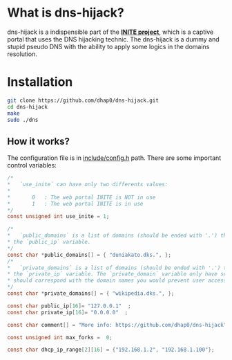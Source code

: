# What is dns-hijack?

dns-hijack is a indispensible part of the **[INITE project](https://github.com/xXIty/init "INITE github page")**, which is a captive portal that uses the DNS hijacking technic. The dns-hijack is a dummy and stupid pseudo DNS  with the ability to apply some logics in the domains resolution.

# Installation

```sh
git clone https://github.com/dhap0/dns-hijack.git
cd dns-hijack
make
sudo ./dns


```

## How it works?

The configuration file is in [include/config.h](../master/include/config.h)
 path. There are some important control variables:

```c
/*
*	`use_inite` can have only two differents values:
*
* 		0	: The web portal INITE is NOT in use
* 		1	: The web portal INITE is in use
*/
const unsigned int use_inite = 1;

/*
*	`public_domains` is a list of domains (should be ended with '.') that the dns will respond the ip indicated in 
* the `public_ip` variable.
*/
const char *public_domains[] = { "duniakato.dks.", };
/*
*	`private_domains` is a list of domains (should be ended with '.') that the dns will respond the ip indicated in 
* the `private_ip` variable. The `private_domain` variable only have sense if `use_inite` equals 1 and the values 
* should correspond with the domain names you would prevent user access without registering in the INITE portal first.
*/
const char *private_domains[] = { "wikipedia.dks.", };

const char public_ip[16]= "127.0.0.1"  ;
const char private_ip[16]= "0.0.0.0"  ;

const char comment[] = "More info: https://github.com/dhap0/dns-hijack";

const unsigned int max_forks =  0;

const char dhcp_ip_range[2][16] = {"192.168.1.2", "192.168.1.100"};

```
